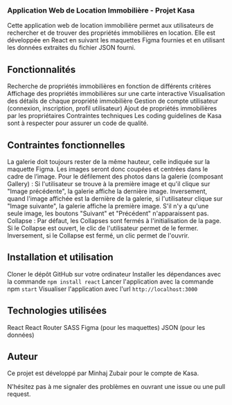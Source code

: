### Application Web de Location Immobilière - Projet Kasa

Cette application web de location immobilière permet aux utilisateurs de rechercher et de trouver des propriétés immobilières en location. Elle est développée en React en suivant les maquettes Figma fournies et en utilisant les données extraites du fichier JSON fourni.

## Fonctionnalités

Recherche de propriétés immobilières en fonction de différents critères
Affichage des propriétés immobilières sur une carte interactive
Visualisation des détails de chaque propriété immobilière
Gestion de compte utilisateur (connexion, inscription, profil utilisateur)
Ajout de propriétés immobilières par les propriétaires
Contraintes techniques
Les coding guidelines de Kasa sont à respecter pour assurer un code de qualité.

## Contraintes fonctionnelles

La galerie doit toujours rester de la même hauteur, celle indiquée sur la maquette Figma. Les images seront donc coupées et centrées dans le cadre de l’image.
Pour le défilement des photos dans la galerie (composant Gallery) :
Si l'utilisateur se trouve à la première image et qu'il clique sur "Image précédente", la galerie affiche la dernière image.
Inversement, quand l'image affichée est la dernière de la galerie, si l'utilisateur clique sur "Image suivante", la galerie affiche la première image.
S'il n'y a qu'une seule image, les boutons "Suivant" et "Précédent" n'apparaissent pas.
Collapse : Par défaut, les Collapses sont fermés à l'initialisation de la page.
Si le Collapse est ouvert, le clic de l'utilisateur permet de le fermer.
Inversement, si le Collapse est fermé, un clic permet de l'ouvrir.

## Installation et utilisation

Cloner le dépôt GitHub sur votre ordinateur
Installer les dépendances avec la commande `npm install react`
Lancer l'application avec la commande npm `start`
Visualiser l'application avec l'url `http://localhost:3000`

## Technologies utilisées
React
React Router
SASS
Figma (pour les maquettes)
JSON (pour les données)


## Auteur
Ce projet est développé par Minhaj Zubair pour le compte de Kasa.

N'hésitez pas à me signaler des problèmes en ouvrant une issue ou une pull request.